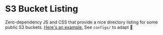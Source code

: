 S3 Bucket Listing
=================

Zero-dependency JS and CSS that provide a nice directory listing for some public S3 buckets. [Here's an example.](http://public.nikhil.io) See `configs/` to adapt 🤘
